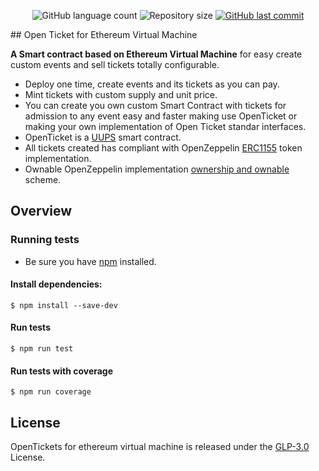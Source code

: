 <div align="center">
  <p>
  <img alt="GitHub language count" src="https://img.shields.io/github/languages/count/braejan/evm-open-tickets?color=%2304D361">
  <img alt="Repository size" src="https://img.shields.io/github/repo-size/braejan/evm-open-tickets">
  <a href="https://github.com/braejan/open-ticket-celo-ui/commits/main">
    <img alt="GitHub last commit" src="https://img.shields.io/github/last-commit/braejan/evm-open-tickets">
  </a>
  </p>
</div>
## Open Ticket for Ethereum Virtual Machine

**A Smart contract based on Ethereum Virtual Machine** for easy create custom events and sell tickets totally configurable.
 * Deploy one time, create events and its tickets as you can pay.
 * Mint tickets with custom supply and unit price.
 * You can create you own custom Smart Contract with tickets for admission to any event easy and faster making use OpenTicket or making your own implementation of Open Ticket standar interfaces.
 * OpenTicket is a [UUPS](https://eips.ethereum.org/EIPS/eip-1822) smart contract.
 * All tickets created has compliant with OpenZeppelin [ERC1155](https://docs.openzeppelin.com/contracts/3.x/erc1155) token implementation.
 * Ownable OpenZeppelin implementation [ownership and ownable](https://docs.openzeppelin.com/contracts/4.x/access-control#ownership-and-ownable) scheme.

 ## Overview

### Running tests
 * Be sure you have [npm](https://www.npmjs.com/package/npm) installed.

#### Install dependencies:
```console
$ npm install --save-dev
```

#### Run tests
```console
$ npm run test
```
#### Run tests with coverage
```console
$ npm run coverage
```

## License

OpenTickets for ethereum virtual machine is released under the [GLP-3.0](LICENSE) License.